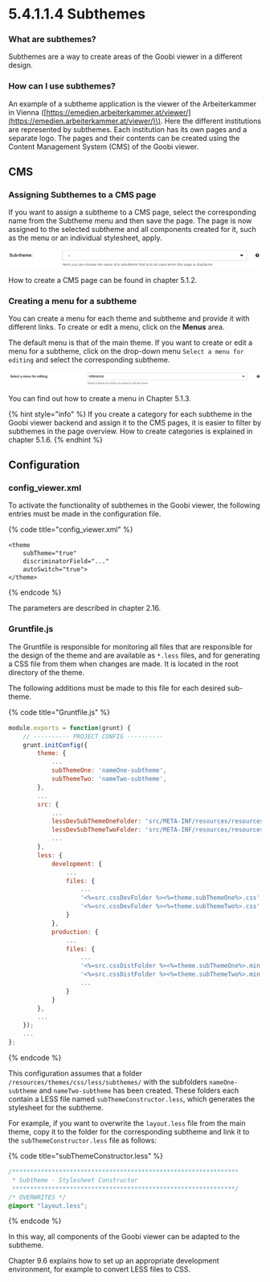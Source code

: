 # 5.4.1.1.4 Subthemes

### What are subthemes?

Subthemes are a way to create areas of the Goobi viewer in a different design.

### How can I use subthemes? 

An example of a subtheme application is the viewer of the Arbeiterkammer in Vienna \([https://emedien.arbeiterkammer.at/viewer/](https://emedien.arbeiterkammer.at/viewer/)\). Here the different institutions are represented by subthemes. Each institution has its own pages and a separate logo. The pages and their contents can be created using the Content Management System \(CMS\) of the Goobi viewer.

## CMS 

### Assigning Subthemes to a CMS page

 If you want to assign a subtheme to a CMS page, select the corresponding name from the Subtheme menu and then save the page. The page is now assigned to the selected subtheme and all components created for it, such as the menu or an individual stylesheet, apply.

![](../../../../.gitbook/assets/5.2.2.4.png)

How to create a CMS page can be found in chapter 5.1.2.

### Creating a menu for a subtheme 

You can create a menu for each theme and subtheme and provide it with different links. To create or edit a menu, click on the **Menus** area. 

The default menu is that of the main theme. If you want to create or edit a menu for a subtheme, click on the drop-down menu `Select a menu for editing` and select the corresponding subtheme.

![](../../../../.gitbook/assets/5.2.2.4-1.png)



You can find out how to create a menu in Chapter 5.1.3.

{% hint style="info" %}
If you create a category for each subtheme in the Goobi viewer backend and assign it to the CMS pages, it is easier to filter by subthemes in the page overview. How to create categories is explained in chapter 5.1.6.
{% endhint %}

## Configuration 

### config\_viewer.xml 

To activate the functionality of subthemes in the Goobi viewer, the following entries must be made in the configuration file.

{% code title="config\_viewer.xml" %}
```markup
<theme 
    subTheme="true" 
    discriminatorField="..." 
    autoSwitch="true">
</theme>
```
{% endcode %}

The parameters are described in chapter 2.16.

### Gruntfile.js

The Gruntfile is responsible for monitoring all files that are responsible for the design of the theme and are available as `*.less` files, and for generating a CSS file from them when changes are made. It is located in the root directory of the theme. 

The following additions must be made to this file for each desired sub-theme.

{% code title="Gruntfile.js" %}
```javascript
module.exports = function(grunt) {
	// ---------- PROJECT CONFIG ----------
    grunt.initConfig({
        theme: {
            ...
            subThemeOne: 'nameOne-subtheme',
            subThemeTwo: 'nameTwo-subtheme',
        },
        ...
        src: {
            ...
            lessDevSubThemeOneFolder: 'src/META-INF/resources/resources/themes/<%=theme.name%>/css/less/subthemes/<%=theme.subThemeOne%>/',
            lessDevSubThemeTwoFolder: 'src/META-INF/resources/resources/themes/<%=theme.name%>/css/less/subthemes/<%=theme.subThemeTwo%>/',
            ...
        },
        less: {
            development: {
                ...
                files: {
                    ...
                    '<%=src.cssDevFolder %><%=theme.subThemeOne%>.css': '<%=src.lessDevSubThemeOneFolder%>subThemeConstructor.less',
                    '<%=src.cssDevFolder %><%=theme.subThemeTwo%>.css': '<%=src.lessDevSubThemeTwoFolder%>subThemeConstructor.less',
                }
            },
            production: {
                ...
                files: {
                    ...
                    '<%=src.cssDistFolder %><%=theme.subThemeOne%>.min.css': '<%=src.lessDevSubThemeOneFolder%>subThemeConstructor.less',
                    '<%=src.cssDistFolder %><%=theme.subThemeTwo%>.min.css': '<%=src.lessDevSubThemeTwoFolder%>subThemeConstructor.less',
                    ...
                }
            }
        },
        ...
    });
    ...
};
```
{% endcode %}

This configuration assumes that a folder `/resources/themes/css/less/subthemes/` with the subfolders `nameOne-subtheme` and `nameTwo-subtheme` has been created. These folders each contain a LESS file named `subThemeConstructor.less`, which generates the stylesheet for the subtheme. 

For example, if you want to overwrite the `layout.less` file from the main theme, copy it to the folder for the corresponding subtheme and link it to the `subThemeConstructor.less` file as follows:

{% code title="subThemeConstructor.less" %}
```css
/***************************************************************
 * Subtheme - Stylesheet Constructor
 **************************************************************/
/* OVERWRITES */
@import "layout.less";
```
{% endcode %}

In this way, all components of the Goobi viewer can be adapted to the subtheme. 

Chapter 9.6 explains how to set up an appropriate development environment, for example to convert LESS files to CSS.

